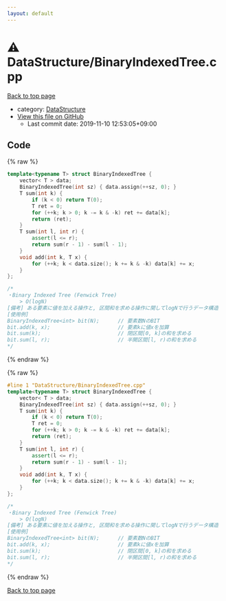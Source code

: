 ```yaml
---
layout: default
---
```


<!-- mathjax config similar to math.stackexchange -->
<script type="text/javascript" async
  src="https://cdnjs.cloudflare.com/ajax/libs/mathjax/2.7.5/MathJax.js?config=TeX-MML-AM_CHTML">
</script>
<script type="text/x-mathjax-config">
  MathJax.Hub.Config({
    TeX: { equationNumbers: { autoNumber: "AMS" }},
    tex2jax: {
      inlineMath: [ ['$','$'] ],
      processEscapes: true
    },
    "HTML-CSS": { matchFontHeight: false },
    displayAlign: "left",
    displayIndent: "2em"
  });
</script>

<script type="text/javascript" src="https://cdnjs.cloudflare.com/ajax/libs/jquery/3.4.1/jquery.min.js"></script>
<script src="https://cdn.jsdelivr.net/npm/jquery-balloon-js@1.1.2/jquery.balloon.min.js" integrity="sha256-ZEYs9VrgAeNuPvs15E39OsyOJaIkXEEt10fzxJ20+2I=" crossorigin="anonymous"></script>
<script type="text/javascript" src="../../assets/js/copy-button.js"></script>
<link rel="stylesheet" href="../../assets/css/copy-button.css" />


# :warning: DataStructure/BinaryIndexedTree.cpp

<a href="../../index.html">Back to top page</a>

* category: <a href="../../index.html#5e248f107086635fddcead5bf28943fc">DataStructure</a>
* <a href="{{ site.github.repository_url }}/blob/master/DataStructure/BinaryIndexedTree.cpp">View this file on GitHub</a>
    - Last commit date: 2019-11-10 12:53:05+09:00




## Code

<a id="unbundled"></a>
{% raw %}
```cpp
template<typename T> struct BinaryIndexedTree {
    vector< T > data;
    BinaryIndexedTree(int sz) { data.assign(++sz, 0); }
    T sum(int k) {
        if (k < 0) return T(0);
        T ret = 0;
        for (++k; k > 0; k -= k & -k) ret += data[k];
        return (ret);
    }
    T sum(int l, int r) {
        assert(l <= r);
        return sum(r - 1) - sum(l - 1);
    }
    void add(int k, T x) {
        for (++k; k < data.size(); k += k & -k) data[k] += x;
    }
};

/*
・Binary Indexed Tree (Fenwick Tree)
    > O(logN)
[備考] ある要素に値を加える操作と, 区間和を求める操作に関してlogNで行うデータ構造
[使用例]
BinaryIndexedTree<int> bit(N);      // 要素数NのBIT
bit.add(k, x);                      // 要素kに値xを加算
bit.sum(k);                         // 閉区間[0, k]の和を求める
bit.sum(l, r);                      // 半開区間[l, r)の和を求める
*/

```
{% endraw %}

<a id="bundled"></a>
{% raw %}
```cpp
#line 1 "DataStructure/BinaryIndexedTree.cpp"
template<typename T> struct BinaryIndexedTree {
    vector< T > data;
    BinaryIndexedTree(int sz) { data.assign(++sz, 0); }
    T sum(int k) {
        if (k < 0) return T(0);
        T ret = 0;
        for (++k; k > 0; k -= k & -k) ret += data[k];
        return (ret);
    }
    T sum(int l, int r) {
        assert(l <= r);
        return sum(r - 1) - sum(l - 1);
    }
    void add(int k, T x) {
        for (++k; k < data.size(); k += k & -k) data[k] += x;
    }
};

/*
・Binary Indexed Tree (Fenwick Tree)
    > O(logN)
[備考] ある要素に値を加える操作と, 区間和を求める操作に関してlogNで行うデータ構造
[使用例]
BinaryIndexedTree<int> bit(N);      // 要素数NのBIT
bit.add(k, x);                      // 要素kに値xを加算
bit.sum(k);                         // 閉区間[0, k]の和を求める
bit.sum(l, r);                      // 半開区間[l, r)の和を求める
*/

```
{% endraw %}

<a href="../../index.html">Back to top page</a>

